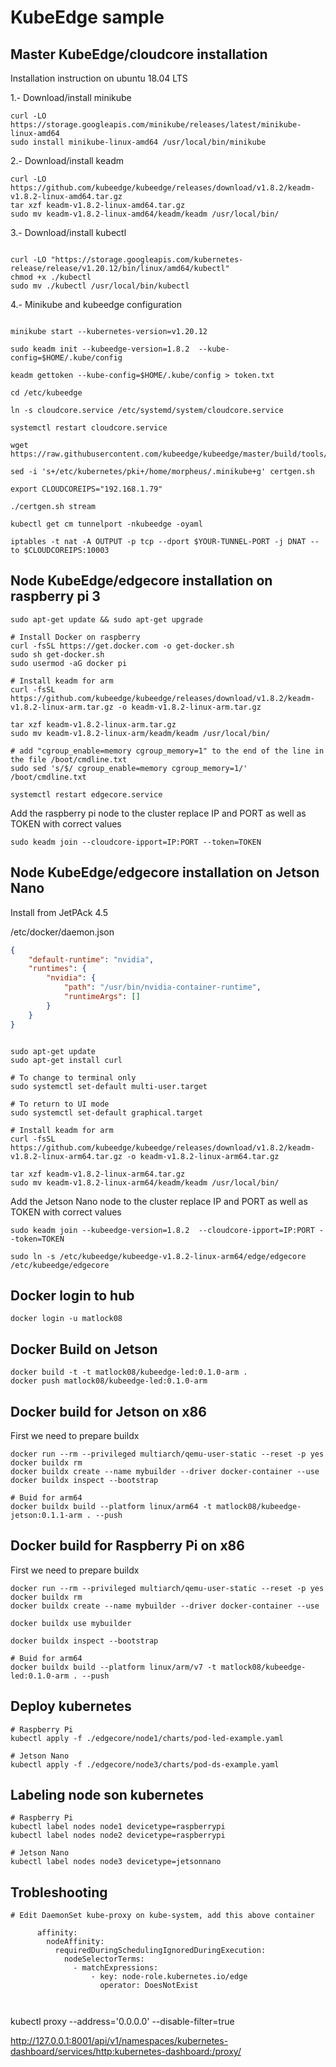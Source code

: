 # KubeEdge sample



## Master KubeEdge/cloudcore installation

Installation instruction on ubuntu 18.04 LTS

1.- Download/install minikube

``` [bash]
curl -LO https://storage.googleapis.com/minikube/releases/latest/minikube-linux-amd64
sudo install minikube-linux-amd64 /usr/local/bin/minikube
```

2.- Download/install keadm

``` [bash]
curl -LO https://github.com/kubeedge/kubeedge/releases/download/v1.8.2/keadm-v1.8.2-linux-amd64.tar.gz
tar xzf keadm-v1.8.2-linux-amd64.tar.gz
sudo mv keadm-v1.8.2-linux-amd64/keadm/keadm /usr/local/bin/
```

3.- Download/install kubectl

``` [bash]

curl -LO "https://storage.googleapis.com/kubernetes-release/release/v1.20.12/bin/linux/amd64/kubectl"
chmod +x ./kubectl
sudo mv ./kubectl /usr/local/bin/kubectl
```

4.- Minikube and kubeedge configuration

``` [bash]

minikube start --kubernetes-version=v1.20.12

sudo keadm init --kubeedge-version=1.8.2  --kube-config=$HOME/.kube/config

keadm gettoken --kube-config=$HOME/.kube/config > token.txt

cd /etc/kubeedge

ln -s cloudcore.service /etc/systemd/system/cloudcore.service

systemctl restart cloudcore.service

wget https://raw.githubusercontent.com/kubeedge/kubeedge/master/build/tools/certgen.sh

sed -i 's+/etc/kubernetes/pki+/home/morpheus/.minikube+g' certgen.sh

export CLOUDCOREIPS="192.168.1.79"

./certgen.sh stream

kubectl get cm tunnelport -nkubeedge -oyaml

iptables -t nat -A OUTPUT -p tcp --dport $YOUR-TUNNEL-PORT -j DNAT --to $CLOUDCOREIPS:10003

``` 

## Node KubeEdge/edgecore installation on raspberry pi 3


``` [bash]
sudo apt-get update && sudo apt-get upgrade

# Install Docker on raspberry
curl -fsSL https://get.docker.com -o get-docker.sh
sudo sh get-docker.sh
sudo usermod -aG docker pi

# Install keadm for arm
curl -fsSL https://github.com/kubeedge/kubeedge/releases/download/v1.8.2/keadm-v1.8.2-linux-arm.tar.gz -o keadm-v1.8.2-linux-arm.tar.gz

tar xzf keadm-v1.8.2-linux-arm.tar.gz
sudo mv keadm-v1.8.2-linux-arm/keadm/keadm /usr/local/bin/

# add "cgroup_enable=memory cgroup_memory=1" to the end of the line in the file /boot/cmdline.txt
sudo sed 's/$/ cgroup_enable=memory cgroup_memory=1/' /boot/cmdline.txt
 
systemctl restart edgecore.service
```

Add the raspberry pi node to the cluster replace IP and PORT as well as TOKEN with correct values

``` [bash]
sudo keadm join --cloudcore-ipport=IP:PORT --token=TOKEN
```

## Node KubeEdge/edgecore installation on Jetson Nano

Install from JetPAck 4.5 

/etc/docker/daemon.json

```json
{
    "default-runtime": "nvidia",
    "runtimes": {
        "nvidia": {
            "path": "/usr/bin/nvidia-container-runtime",
            "runtimeArgs": []
        }
    }
}
```

``` [bash]

sudo apt-get update
sudo apt-get install curl

# To change to terminal only
sudo systemctl set-default multi-user.target

# To return to UI mode
sudo systemctl set-default graphical.target

# Install keadm for arm
curl -fsSL https://github.com/kubeedge/kubeedge/releases/download/v1.8.2/keadm-v1.8.2-linux-arm64.tar.gz -o keadm-v1.8.2-linux-arm64.tar.gz

tar xzf keadm-v1.8.2-linux-arm64.tar.gz
sudo mv keadm-v1.8.2-linux-arm64/keadm/keadm /usr/local/bin/
```

Add the Jetson Nano node to the cluster replace IP and PORT as well as TOKEN with correct values

``` [bash]
sudo keadm join --kubeedge-version=1.8.2  --cloudcore-ipport=IP:PORT --token=TOKEN

sudo ln -s /etc/kubeedge/kubeedge-v1.8.2-linux-arm64/edge/edgecore /etc/kubeedge/edgecore
```


## Docker login to hub
``` [bash]
docker login -u matlock08
``` 

## Docker Build on Jetson 
``` [bash]
docker build -t -t matlock08/kubeedge-led:0.1.0-arm .
docker push matlock08/kubeedge-led:0.1.0-arm 
```

## Docker build for Jetson on x86 

First we need to prepare buildx

``` [bash]
docker run --rm --privileged multiarch/qemu-user-static --reset -p yes
docker buildx rm
docker buildx create --name mybuilder --driver docker-container --use
docker buildx inspect --bootstrap

# Buid for arm64
docker buildx build --platform linux/arm64 -t matlock08/kubeedge-jetson:0.1.1-arm . --push
```

## Docker build for Raspberry Pi on x86 

First we need to prepare buildx

``` [bash]
docker run --rm --privileged multiarch/qemu-user-static --reset -p yes
docker buildx rm
docker buildx create --name mybuilder --driver docker-container --use

docker buildx use mybuilder

docker buildx inspect --bootstrap

# Buid for arm64
docker buildx build --platform linux/arm/v7 -t matlock08/kubeedge-led:0.1.0-arm . --push
```

## Deploy kubernetes
``` [bash]
# Raspberry Pi
kubectl apply -f ./edgecore/node1/charts/pod-led-example.yaml

# Jetson Nano
kubectl apply -f ./edgecore/node3/charts/pod-ds-example.yaml
```

## Labeling node son kubernetes
``` [bash]
# Raspberry Pi
kubectl label nodes node1 devicetype=raspberrypi
kubectl label nodes node2 devicetype=raspberrypi

# Jetson Nano
kubectl label nodes node3 devicetype=jetsonnano
```


## Trobleshooting

``` [bash]
# Edit DaemonSet kube-proxy on kube-system, add this above container

      affinity:
        nodeAffinity:
          requiredDuringSchedulingIgnoredDuringExecution:
            nodeSelectorTerms:
              - matchExpressions:
                  - key: node-role.kubernetes.io/edge
                    operator: DoesNotExist
  


```


kubectl proxy --address='0.0.0.0' --disable-filter=true

http://127.0.0.1:8001/api/v1/namespaces/kubernetes-dashboard/services/http:kubernetes-dashboard:/proxy/